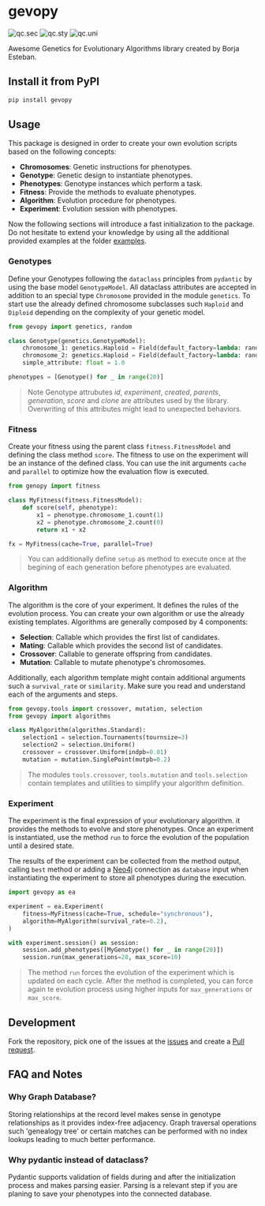 # gevopy
![qc.sec](https://github.com/BorjaEst/gevopy/actions/workflows/qc-sec.yml/badge.svg)
![qc.sty](https://github.com/BorjaEst/gevopy/actions/workflows/qc-sty.yml/badge.svg)
![qc.uni](https://github.com/BorjaEst/gevopy/actions/workflows/qc-uni.yml/badge.svg)

Awesome Genetics for Evolutionary Algorithms library created by Borja Esteban.

## Install it from PyPI
```bash
pip install gevopy
```

## Usage
This package is designed in order to create your own evolution scripts based on the following concepts:
 - **Chromosomes**: Genetic instructions for phenotypes.
 - **Genotype**: Genetic design to instantiate phenotypes.
 - **Phenotypes**: Genotype instances which perform a task.
 - **Fitness**: Provide the methods to evaluate phenotypes.
 - **Algorithm**: Evolution procedure for phenotypes.
 - **Experiment**: Evolution session with phenotypes.

Now the following sections will introduce a fast initialization to the package.
Do not hesitate to extend your knowledge by using all the additional provided
examples at the folder [examples](./examples).

### Genotypes
Define your Genotypes following the `dataclass` principles from `pydantic` by
using the base model `GenotypeModel`. All dataclass attributes are accepted in 
addition to an special type `Chromosome` provided in the module `genetics`.
To start use the already defined chromosome subclasses such `Haploid` and
`Diploid` depending on the complexity of your genetic model.
```py
from gevopy import genetics, random

class Genotype(genetics.GenotypeModel):
    chromosome_1: genetics.Haploid = Field(default_factory=lambda: random.haploid(12))
    chromosome_2: genetics.Haploid = Field(default_factory=lambda: random.haploid(10))
    simple_attribute: float = 1.0

phenotypes = [Genotype() for _ in range(20)]
```
> Note Genotype attrubutes *id*, *experiment*, *created*, *parents*,
*generation*, *score* and *clone* are attributes used by the library.
Overwriting of this attributes might lead to unexpected behaviors.

### Fitness
Create your fitness using the parent class `fitness.FitnessModel` and defining
the class method `score`. The fitness to use on the experiment will be an 
instance of the defined class. You can use the init arguments `cache` and
`parallel` to optimize how the evaluation flow is executed.

```py
from genopy import fitness

class MyFitness(fitness.FitnessModel):
    def score(self, phenotype):
        x1 = phenotype.chromosome_1.count(1)
        x2 = phenotype.chromosome_2.count(0)
        return x1 + x2

fx = MyFitness(cache=True, parallel=True)
```
> You can additionally define `setup` as method to execute once at the begining
of each generation before phenotypes are evaluated.

### Algorithm
The algorithm is the core of your experiment. It defines the rules of the
evolution process. You can create your own algorithm or use the already
existing templates. Algorithms are generally composed by 4 components:
 - **Selection**: Callable which provides the first list of candidates.
 - **Mating**: Callable which provides the second list of candidates.
 - **Crossover**: Callable to generate offspring from candidates.
 - **Mutation**: Callable to mutate phenotype's chromosomes.

Additionally, each algorithm template might contain additional arguments such a
`survival_rate` or `similarity`. Make sure you read and understand each of the 
arguments and steps.

```py
from gevopy.tools import crossover, mutation, selection
from gevopy import algorithms

class MyAlgorithm(algorithms.Standard):
    selection1 = selection.Tournaments(tournsize=3)
    selection2 = selection.Uniform()
    crossover = crossover.Uniform(indpb=0.01)
    mutation = mutation.SinglePoint(mutpb=0.2)

```
> The modules `tools.crossover`, `tools.mutation` and `tools.selection` contain
templates and utilities to simplify your algorithm definition.

### Experiment
The experiment is the final expression of your evolutionary algorithm.
it provides the methods to evolve and store phenotypes. Once an experiment
is instantiated, use the method `run` to force the evolution of the population
until a desired state.

The results of the experiment can be collected from the method output, calling
`best` method or adding a [Neo4j]() connection as `database` input when
instantiating the experiment to store all phenotypes during the execution.

```py
import gevopy as ea

experiment = ea.Experiment(
    fitness=MyFitness(cache=True, schedule="synchronous"),
    algorithm=MyAlgorithm(survival_rate=0.2),
)

with experiment.session() as session:
    session.add_phenotypes([MyGenotype() for _ in range(20)])
    session.run(max_generations=20, max_score=10)

```
>The method `run` forces the evolution of the experiment which is updated on
each cycle. After the method is completed, you can force again te evolution
process using higher inputs for `max_generations` or `max_score`.


## Development
Fork the repository, pick one of the issues at the [issues](https://github.com/BorjaEst/gevopy/issues)
and create a [Pull request](https://github.com/BorjaEst/gevopy/pulls).


## FAQ and Notes

### Why Graph Database?
Storing relationships at the record level makes sense in genotype 
relationships as it provides index-free adjacency.
Graph traversal operations such 'genealogy tree' or certain matches can
be performed with no index lookups leading to much better performance.

### Why pydantic instead of dataclass?
Pydantic supports validation of fields during and after the
initialization process and makes parsing easier. 
Parsing is a relevant step if you are planing to save your
phenotypes into the connected database.
